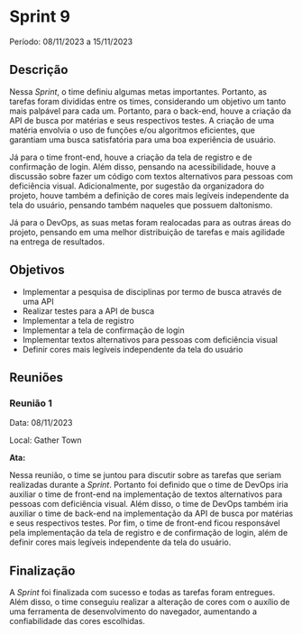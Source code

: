 # Sprint 9

Período: 08/11/2023 a 15/11/2023

## Descrição

Nessa _Sprint_, o time definiu algumas metas importantes. Portanto, as tarefas foram divididas entre os times, considerando um objetivo um tanto mais palpável para cada um. Portanto, para o back-end, houve a criação da API de busca por matérias e seus respectivos testes. A criação de uma matéria envolvia o uso de funções e/ou algoritmos eficientes, que garantiam uma busca satisfatória para uma boa experiência de usuário. 

Já para o time front-end, houve a criação da tela de registro e de confirmação de login. Além disso, pensando na acessibilidade, houve a discussão sobre fazer um código com textos alternativos para pessoas com deficiência visual. Adicionalmente, por sugestão da organizadora do projeto, houve também a definição de cores mais legíveis independente da tela do usuário, pensando também naqueles que possuem daltonismo.

Já para o DevOps, as suas metas foram realocadas para as outras áreas do projeto, pensando em uma melhor distribuição de tarefas e mais agilidade na entrega de resultados.

## Objetivos

- Implementar a pesquisa de disciplinas por termo de busca através de uma API
- Realizar testes para a API de busca
- Implementar a tela de registro
- Implementar a tela de confirmação de login
- Implementar textos alternativos para pessoas com deficiência visual
- Definir cores mais legíveis independente da tela do usuário

## Reuniões

### Reunião 1

Data: 08/11/2023

Local: Gather Town

**Ata:**

Nessa reunião, o time se juntou para discutir sobre as tarefas que seriam realizadas durante a _Sprint_. Portanto foi definido que o time de DevOps iria auxiliar o time de front-end na implementação de textos alternativos para pessoas com deficiência visual. Além disso, o time de DevOps também iria auxiliar o time de back-end na implementação da API de busca por matérias e seus respectivos testes. Por fim, o time de front-end ficou responsável pela implementação da tela de registro e de confirmação de login, além de definir cores mais legíveis independente da tela do usuário.

## Finalização

A _Sprint_ foi finalizada com sucesso e todas as tarefas foram entregues. Além disso, o time conseguiu realizar a alteração de cores com o auxílio de uma ferramenta de desenvolvimento do navegador, aumentando a confiabilidade das cores escolhidas.
